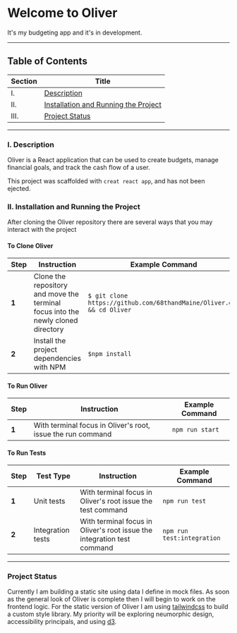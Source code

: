 # Welcome to Oliver

It's my budgeting app and it's in development.
___

## Table of Contents

|Section|Title|
|---|---|
| I. | [Description](#i.-description) |
| II. | [Installation and Running the Project](#ii.-installation-and-running-the-project) |
| III. | [Project Status](#project-status) |

___

###  I. Description

Oliver is a React application that can be used to create budgets, manage financial goals, and track the cash flow of a user. 

This project was scaffolded with `creat react app`, and has not been ejected.

### II. Installation and Running the Project

After cloning the Oliver repository there are several ways that you may interact with the project 

#### To Clone Oliver

|Step|Instruction|Example Command|
|---|---|---|
|**1**|Clone the repository and move the terminal focus into the newly cloned directory|`$ git clone https://github.com/68thandMaine/Oliver.git && cd Oliver`| 
|**2**|Install the project dependencies with NPM|`$npm install`|

#### To Run Oliver

|Step|Instruction|Example Command|
|---|---|---|
|**1**|With terminal focus in Oliver's root, issue the run command|`npm run start`| 

#### To Run Tests

|Step|Test Type|Instruction|Example Command|
|---|---|---|---|
|**1**|Unit tests|With terminal focus in Oliver's root issue the test command|`npm run test`| 
|**2**|Integration tests|With terminal focus in Oliver's root issue the integration test command|`npm run test:integration`|

___

### Project Status

Currently I am building a static site using data I define in mock files. As soon as the general look of Oliver is complete then I will begin to work on the frontend logic. For the static version of Oliver I am using [tailwindcss](https://tailwindcss.com/#what-is-tailwind) to build a custom style library. My priority will be exploring neumorphic design, accessibility principals, and using [d3](https://d3js.org/).